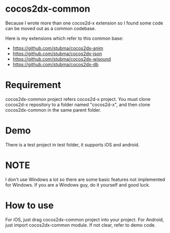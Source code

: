 cocos2dx-common
===============

Because I wrote more than one cocos2d-x extension so I found some code can be moved out as a common codebase.

Here is my extensions which refer to this common base:
* https://github.com/stubma/cocos2dx-anim
* https://github.com/stubma/cocos2dx-json
* https://github.com/stubma/cocos2dx-wisound
* https://github.com/stubma/cocos2dx-db

Requirement
===========
cocos2dx-common project refers cocos2d-x project. You must clone cocos2d-x repository to a folder named "cocos2d-x", 
and then clone cocos2dx-common in the same parent folder.

Demo
===========
There is a test project in test folder, it supports iOS and android. 

NOTE
===========
I don't use Windows a lot so there are some basic features not implemented for Windows. If you are a Windows guy, do
it yourself and good luck.

How to use
===========
For iOS, just drag cocos2dx-common project into your project. For Android, just import cocos2dx-common module. 
If not clear, refer to demo code.
